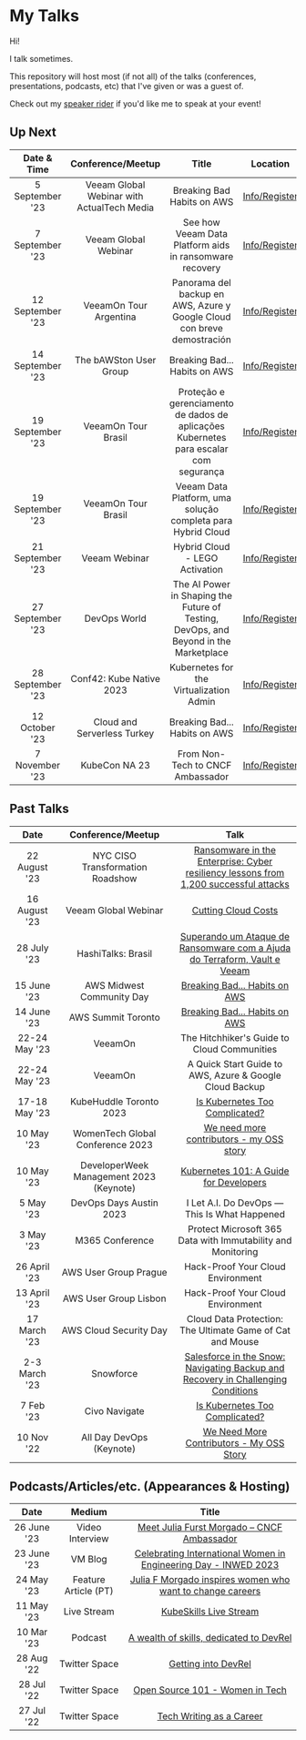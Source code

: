My Talks
===================

Hi!

I talk sometimes.

This repository will host most (if not all) of the talks (conferences, presentations, podcasts, etc) that I've given or was a guest of.

Check out my [speaker rider](./speaker-rider.md) if you'd like me to speak at your event!

## Up Next


| Date & Time  | Conference/Meetup       | Title                                                       | Location                                      | 
|:------------:|:-----------------------:|:-----------------------------------------------------------:|:---------------------------------------------:|
| 5 September '23 | Veeam Global Webinar with ActualTech Media| Breaking Bad Habits on AWS | [Info/Register]() | 
| 7 September '23 | Veeam Global Webinar | See how Veeam Data Platform aids in ransomware recovery | [Info/Register](https://veeam.webex.com/webappng/sites/veeam/meeting/register/53d96d9ebb6a458ea6126bb442aaa801?ticket=4832534b00000006bc6d620cceb4fb6eae097dc1a40b485c60da1072582bbde4b94bfc0c3421a5dd&timestamp=1692648235096&RGID=r6b453742777fa3eb60b573c2ce96cae3) | 
| 12 September '23 | VeeamOn Tour Argentina | Panorama del backup en AWS, Azure y Google Cloud con breve demostración  | [Info/Register](https://go.veeam.com/veeamon-tour-2023-argentina)  | 
| 14 September '23 | The bAWSton User Group  | Breaking Bad... Habits on AWS    | [Info/Register](https://www.meetup.com/the-boston-amazon-web-services-meetup-group/) |
| 19 September '23 | VeeamOn Tour Brasil | Proteção e gerenciamento de dados de aplicações Kubernetes para escalar com segurança | [Info/Register](https://go.veeam.com/veeamon-tour-2023-brasil)  | 
| 19 September '23 | VeeamOn Tour Brasil | Veeam Data Platform, uma solução completa para Hybrid Cloud  | [Info/Register](https://go.veeam.com/veeamon-tour-2023-brasil)  | 
| 21 September '23 | Veeam Webinar  | Hybrid Cloud - LEGO Activation   | [Info/Register]() |
| 27 September '23 | DevOps World  | The AI Power in Shaping the Future of Testing, DevOps, and Beyond in the Marketplace             | [Info/Register](https://www.devopsworld.com/) |
| 28 September '23 | Conf42: Kube Native 2023  | Kubernetes for the Virtualization Admin      | [Info/Register](https://www.conf42.com/Kube_Native_2023_Julia_Furst_Morgado_kubernetes_virtualization_admin) |
| 12 October '23 | Cloud and Serverless Turkey  | Breaking Bad... Habits on AWS      | [Info/Register](https://kommunity.com/cloud-turkey/events/october-istanbul-aws-breaking-bad-habits-scalable-saas-architectures-a3594011) |
| 7 November '23 | KubeCon NA 23 | From Non-Tech to CNCF Ambassador     | [Info/Register](https://events.linuxfoundation.org/kubecon-cloudnativecon-north-america/program/schedule/) |



## Past Talks

Date|Conference/Meetup|Talk
:---------:|:---------------:|:--:|
22 August '23 | NYC CISO Transformation Roadshow | [Ransomware in the Enterprise: Cyber resiliency lessons from 1,200 successful attacks]()  | 
16 August '23 | Veeam Global Webinar | [Cutting Cloud Costs](https://youtu.be/FtsB5oOJ05g)  | 
28 July '23  | HashiTalks: Brasil      | [Superando um Ataque de Ransomware com a Ajuda do Terraform, Vault e Veeam](https://www.youtube.com/watch?v=awlfPU-qvb8&list=PL81sUbsFNc5agdrEMDtU6IGyxBMv6Fq8i&index=8) | 
15 June '23  | AWS Midwest Community Day| [Breaking Bad... Habits on AWS](https://www.youtube.com/watch?v=W_n0fGVXDzE&list=PLsOF-eBKEpbcIJEGmzRHAQIIWj3LprXJo&index=11) |
14 June '23  | AWS Summit Toronto      | [Breaking Bad... Habits on AWS](https://youtu.be/CcF3_8Py9Lk) |
22-24 May '23 | VeeamOn | The Hitchhiker's Guide to Cloud Communities |
22-24 May '23 | VeeamOn | A Quick Start Guide to AWS, Azure & Google Cloud Backup |
17-18 May '23 | KubeHuddle Toronto 2023 | [Is Kubernetes Too Complicated?]() |
10 May '23 | WomenTech Global Conference 2023 | [We need more contributors - my OSS story](https://www.womentech.net/speaker/Julia/Furst%20Morgado/85740?_se=anVsaWFmbW9yZ2Fkb0BnbWFpbC5jb20%3D) | 
10 May '23 | DeveloperWeek Management 2023 (Keynote)| [Kubernetes 101: A Guide for Developers]() | 
5 May '23 | DevOps Days Austin 2023 | I Let A.I. Do DevOps — This Is What Happened
3 May '23 | M365 Conference | Protect Microsoft 365 Data with Immutability and Monitoring
26 April '23 | AWS User Group Prague | Hack-Proof Your Cloud Environment
13 April '23 | AWS User Group Lisbon | Hack-Proof Your Cloud Environment
17 March '23 | AWS Cloud Security Day | Cloud Data Protection: The Ultimate Game of Cat and Mouse
2-3 March '23 | Snowforce | [Salesforce in the Snow: Navigating Backup and Recovery in Challenging Conditions](https://snowforce.io/)
7 Feb '23 | Civo Navigate | [Is Kubernetes Too Complicated?](https://www.youtube.com/watch?v=I2j-eIm5CwE) 
10 Nov '22 | All Day DevOps (Keynote)| [We Need More Contributors - My OSS Story](https://www.alldaydevops.com/ondemand-2022speakers) | 


## Podcasts/Articles/etc. (Appearances & Hosting)

Date|Medium|Title
:-----:|:-----:|:-------:
26 June '23 | Video Interview | [Meet Julia Furst Morgado – CNCF Ambassador](https://www.youtube.com/watch?v=QP7pT0_qE7M)
23 June '23 | VM Blog | [Celebrating International Women in Engineering Day - INWED 2023](https://vmblog.com/archive/2023/06/23/celebrating-international-women-in-engineering-day-inwed-2023.aspx)
24 May '23 | Feature Article (PT) | [Julia F Morgado inspires women who want to change careers](https://itforum.com.br/noticias/veeam-julia-morgado-mulheres-carreira/)
11 May '23 | Live Stream | [KubeSkills Live Stream](https://github.com/kubeskills/yt/blob/main/2023/May/20230511-Accessibility-in-Tech-and-Kubernetes-with-Julia-Furst-Morgado.md)
10 Mar '23 | Podcast | [A wealth of skills, dedicated to DevRel](https://www.voxgig.com/podcast/julia-furst-morgado-march-2023-global-technologist-veeam)
28 Aug '22 | Twitter Space | [Getting into DevRel](https://twitter.com/i/spaces/1YqJDqNjpYLxV)
28 Jul '22 | Twitter Space | [Open Source 101 - Women in Tech](https://twitter.com/i/spaces/1PlJQaDYqdXJE)
27 Jul '22 | Twitter Space | [Tech Writing as a Career](https://twitter.com/virtualized6ix/status/1552253444723200001?s=20&t=Clsi3spzoB8NIn4m4taL6g)
